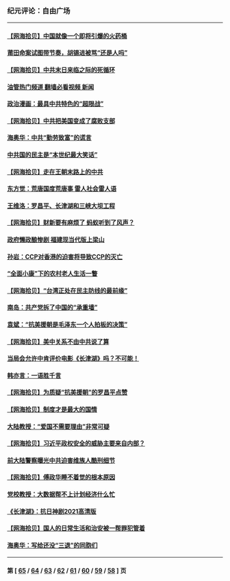 ### 纪元评论：自由广场
---
#### [【网海拾贝】中国就像一个即将引爆的火药桶](../../pages/nsc993/n13311974.md?10190330) 
#### [莆田命案试图带节奏，胡锡进被骂“还是人吗”](../../pages/nsc993/n13311772.md?10190330) 
#### [【网海拾贝】中共末日来临之际的死循环](../../pages/nsc993/n13309649.md?10190330) 
#### [油管热门频道 翻墙必看视频 新闻](ok?10190330)
#### [政治漫画：最具中共特色的“超限战”](../../pages/nsc993/n13308510.md?10190330) 
#### [【网海拾贝】中共把美国变成了腐败支部](../../pages/nsc993/n13308449.md?10190330) 
#### [海奥华：中共“勤劳致富”的谎言](../../pages/nsc993/n13308500.md?10190330) 
#### [中共国的民主是“本世纪最大笑话”](../../pages/nsc993/n13308439.md?10190330) 
#### [【网海拾贝】走在王朝末路上的中共](../../pages/nsc993/n13306255.md?10190330) 
#### [东方觉：荒唐国度荒唐事 雷人社会雷人语](../../pages/nsc993/n13305542.md?10190330) 
#### [王维洛：罗昌平、长津湖和三峡大坝工程](../../pages/nsc993/n13305617.md?10190330) 
#### [【网海拾贝】财新要有麻烦了 蚂蚁听到了风声？](../../pages/nsc993/n13303518.md?10190330) 
#### [政府懒政酿惨剧 福建现当代版上梁山](../../pages/nsc993/n13303481.md?10190330) 
#### [孙岩：CCP对香港的迫害将导致CCP的灭亡](../../pages/nsc993/n13303673.md?10190330) 
#### [“全面小康”下的农村老人生活一瞥](../../pages/nsc993/n13301579.md?10190330) 
#### [【网海拾贝】“台湾正处在民主防线的最前缘”](../../pages/nsc993/n13298607.md?10190330) 
#### [南岛：共产党拆了中国的“承重墙”](../../pages/nsc993/n13298695.md?10190330) 
#### [袁斌：“抗美援朝是毛泽东一个人拍板的决策”](../../pages/nsc993/n13298572.md?10190330) 
#### [【网海拾贝】美中关系不由中共说了算](../../pages/nsc993/n13296468.md?10190330) 
#### [当局会允许中肯评价电影《长津湖》吗？不可能！](../../pages/nsc993/n13294164.md?10190330) 
#### [韩亦言：一语胜千言](../../pages/nsc993/n13296643.md?10190330) 
#### [【网海拾贝】为质疑“抗美援朝”的罗昌平点赞](../../pages/nsc993/n13293902.md?10190330) 
#### [【网海拾贝】制度才是最大的国情](../../pages/nsc993/n13292455.md?10190330) 
#### [大陆教授：“爱国不需要理由”非常可疑](../../pages/nsc993/n13292404.md?10190330) 
#### [【网海拾贝】习近平政权安全的威胁主要来自内部？](../../pages/nsc993/n13290496.md?10190330) 
#### [前大陆警察曝光中共迫害维族人酷刑细节](../../pages/nsc993/n13290422.md?10190330) 
#### [【网海拾贝】傅政华睡不着觉的根本原因](../../pages/nsc993/n13287736.md?10190330) 
#### [党校教授：大数据帮不上计划经济什么忙](../../pages/nsc993/n13287648.md?10190330) 
#### [《长津湖》：抗日神剧2021高清版](../../pages/nsc993/n13284959.md?10190330) 
#### [【网海拾贝】国人的日常生活和治安被一帮罪犯管着](../../pages/nsc993/n13285024.md?10190330) 
#### [海奥华：写给还没“三退”的同胞们](../../pages/nsc993/n13284718.md?10190330) 

---
#### 第 [ [65](./65.md?10190330) / [64](./64.md?10190330) / [63](./63.md?10190330) / [62](./62.md?10190330) / [61](./61.md?10190330) / [60](./60.md?10190330) / [59](./59.md?10190330) / [58](./58.md?10190330) ] 页
